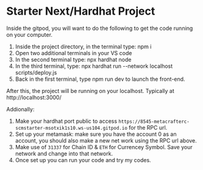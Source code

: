 # Starter Next/Hardhat Project

Inside the gitpod, you will want to do the following to get the code running on your computer.

1. Inside the project directory, in the terminal type: npm i
2. Open two additional terminals in your VS code
3. In the second terminal type: npx hardhat node
4. In the third terminal, type: npx hardhat run --network localhost scripts/deploy.js
5. Back in the first terminal, type npm run dev to launch the front-end.

After this, the project will be running on your localhost. 
Typically at http://localhost:3000/

Addionally:

1. Make your hardhat port public to access `https://8545-metacrafterc-scmstarter-msotxik1s10.ws-us104.gitpod.io` for the RPC url.
2. Set up your metamask: make sure you have the account 0 as an account, you should also make a new net work using the RPC url above.
3. Make use of `31337` for Chain ID & `ETH` for Currencey Symbol. Save your network and change into that network.
4. Once set up you can run your code and try my codes.

